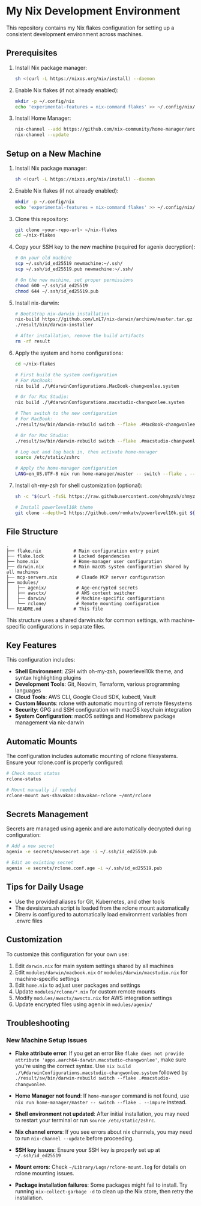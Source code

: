 # My Nix Development Environment

This repository contains my Nix flakes configuration for setting up a consistent development environment across machines.

## Prerequisites

1. Install Nix package manager:
   ```bash
   sh <(curl -L https://nixos.org/nix/install) --daemon
   ```

2. Enable Nix flakes (if not already enabled):
   ```bash
   mkdir -p ~/.config/nix
   echo 'experimental-features = nix-command flakes' >> ~/.config/nix/nix.conf
   ```

3. Install Home Manager:
   ```bash
   nix-channel --add https://github.com/nix-community/home-manager/archive/master.tar.gz home-manager
   nix-channel --update
   ```

## Setup on a New Machine

1. Install Nix package manager:
   ```bash
   sh <(curl -L https://nixos.org/nix/install) --daemon
   ```

2. Enable Nix flakes (if not already enabled):
   ```bash
   mkdir -p ~/.config/nix
   echo 'experimental-features = nix-command flakes' >> ~/.config/nix/nix.conf
   ```

3. Clone this repository:
   ```bash
   git clone <your-repo-url> ~/nix-flakes
   cd ~/nix-flakes
   ```

4. Copy your SSH key to the new machine (required for agenix decryption):
   ```bash
   # On your old machine
   scp ~/.ssh/id_ed25519 newmachine:~/.ssh/
   scp ~/.ssh/id_ed25519.pub newmachine:~/.ssh/
   
   # On the new machine, set proper permissions
   chmod 600 ~/.ssh/id_ed25519
   chmod 644 ~/.ssh/id_ed25519.pub
   ```

5. Install nix-darwin:
   ```bash
   # Bootstrap nix-darwin installation
   nix-build https://github.com/LnL7/nix-darwin/archive/master.tar.gz -A installer
   ./result/bin/darwin-installer
   
   # After installation, remove the build artifacts
   rm -rf result
   ```

6. Apply the system and home configurations:
   ```bash
   cd ~/nix-flakes
   
   # First build the system configuration
   # For MacBook:
   nix build ./\#darwinConfigurations.MacBook-changwonlee.system
   
   # Or for Mac Studio:
   nix build ./\#darwinConfigurations.macstudio-changwonlee.system
   
   # Then switch to the new configuration
   # For MacBook:
   ./result/sw/bin/darwin-rebuild switch --flake .#MacBook-changwonlee
   
   # Or for Mac Studio:
   ./result/sw/bin/darwin-rebuild switch --flake .#macstudio-changwonlee
   
   # Log out and log back in, then activate home-manager
   source /etc/static/zshrc
   
   # Apply the home-manager configuration
   LANG=en_US.UTF-8 nix run home-manager/master -- switch --flake . --impure
   ```

7. Install oh-my-zsh for shell customization (optional):
   ```bash
   sh -c "$(curl -fsSL https://raw.githubusercontent.com/ohmyzsh/ohmyzsh/master/tools/install.sh)"
   
   # Install powerlevel10k theme
   git clone --depth=1 https://github.com/romkatv/powerlevel10k.git ${ZSH_CUSTOM:-$HOME/.oh-my-zsh/custom}/themes/powerlevel10k
   ```

## File Structure

```
.
├── flake.nix            # Main configuration entry point
├── flake.lock           # Locked dependencies
├── home.nix             # Home-manager user configuration
├── darwin.nix           # Main macOS system configuration shared by all machines
├── mcp-servers.nix       # Claude MCP server configuration
├── modules/
│   ├── agenix/           # Age-encrypted secrets
│   ├── awsctx/           # AWS context switcher
│   ├── darwin/           # Machine-specific configurations
│   └── rclone/           # Remote mounting configuration
└── README.md            # This file
```

This structure uses a shared darwin.nix for common settings, with machine-specific configurations in separate files.

## Key Features

This configuration includes:

- **Shell Environment**: ZSH with oh-my-zsh, powerlevel10k theme, and syntax highlighting plugins
- **Development Tools**: Git, Neovim, Terraform, various programming languages
- **Cloud Tools**: AWS CLI, Google Cloud SDK, kubectl, Vault
- **Custom Mounts**: rclone with automatic mounting of remote filesystems
- **Security**: GPG and SSH configuration with macOS keychain integration
- **System Configuration**: macOS settings and Homebrew package management via nix-darwin

## Automatic Mounts

The configuration includes automatic mounting of rclone filesystems. Ensure your rclone.conf is properly configured:

```bash
# Check mount status
rclone-status

# Mount manually if needed
rclone-mount aws-shavakan:shavakan-rclone ~/mnt/rclone
```

## Secrets Management

Secrets are managed using agenix and are automatically decrypted during configuration:

```bash
# Add a new secret
agenix -e secrets/newsecret.age -i ~/.ssh/id_ed25519.pub

# Edit an existing secret
agenix -e secrets/rclone.conf.age -i ~/.ssh/id_ed25519.pub
```

## Tips for Daily Usage

- Use the provided aliases for Git, Kubernetes, and other tools
- The devsisters.sh script is loaded from the rclone mount automatically
- Direnv is configured to automatically load environment variables from .envrc files

## Customization

To customize this configuration for your own use:

1. Edit `darwin.nix` for main system settings shared by all machines
2. Edit `modules/darwin/macbook.nix` or `modules/darwin/macstudio.nix` for machine-specific settings
3. Edit `home.nix` to adjust user packages and settings
4. Update `modules/rclone/*.nix` for custom remote mounts
5. Modify `modules/awsctx/awsctx.nix` for AWS integration settings
6. Update encrypted files using agenix in `modules/agenix/`

## Troubleshooting

### New Machine Setup Issues

- **Flake attribute error**: If you get an error like `flake does not provide attribute 'apps.aarch64-darwin.macstudio-changwonlee'`, make sure you're using the correct syntax. Use `nix build ./\#darwinConfigurations.macstudio-changwonlee.system` followed by `./result/sw/bin/darwin-rebuild switch --flake .#macstudio-changwonlee`.

- **Home Manager not found**: If `home-manager` command is not found, use `nix run home-manager/master -- switch --flake . --impure` instead.

- **Shell environment not updated**: After initial installation, you may need to restart your terminal or run `source /etc/static/zshrc`.

- **Nix channel errors**: If you see errors about nix channels, you may need to run `nix-channel --update` before proceeding.

- **SSH key issues**: Ensure your SSH key is properly set up at `~/.ssh/id_ed25519`

- **Mount errors**: Check `~/Library/Logs/rclone-mount.log` for details on rclone mounting issues.

- **Package installation failures**: Some packages might fail to install. Try running `nix-collect-garbage -d` to clean up the Nix store, then retry the installation.
